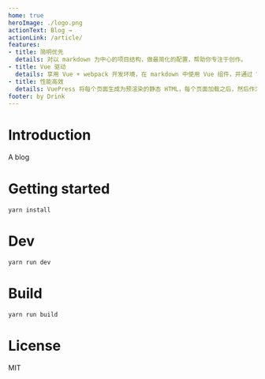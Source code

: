 ```yaml
---
home: true
heroImage: ./logo.png
actionText: Blog →
actionLink: /article/
features:
- title: 简明优先
  details: 对以 markdown 为中心的项目结构，做最简化的配置，帮助你专注于创作。
- title: Vue 驱动
  details: 享用 Vue + webpack 开发环境，在 markdown 中使用 Vue 组件，并通过 Vue 开发自定义主题。
- title: 性能高效
  details: VuePress 将每个页面生成为预渲染的静态 HTML，每个页面加载之后，然后作为单页面应用程序(SPA)运行。
footer: by Drink
---
```


# Introduction

A blog 

# Getting started

```
yarn install
```


# Dev

```
yarn run dev
```

# Build

```
yarn run build
```

# License
MIT